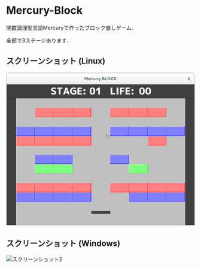 # Mercury-Block
関数論理型言語Mercuryで作ったブロック崩しゲーム．

全部で3ステージあります．

## スクリーンショット (Linux)
![スクリーンショット1](https://raw.githubusercontent.com/lambdataro/Mercury-Block/master/screen_linux.png)

## スクリーンショット (Windows)
![スクリーンショット2](https://raw.githubusercontent.com/lambdataro/Mercury-Block/master/screen_windows.png)
